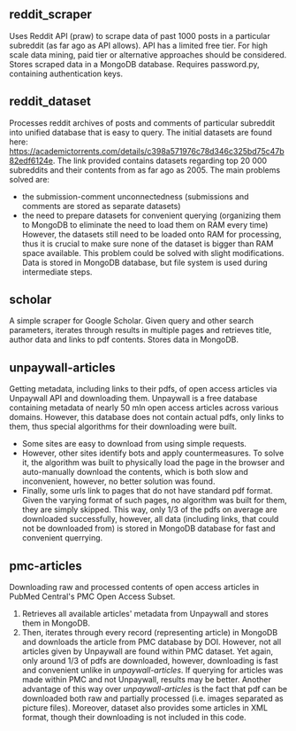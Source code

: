 ## reddit_scraper
Uses Reddit API (praw) to scrape data of past 1000 posts in a particular subreddit (as far ago as API allows).
API has a limited free tier. For high scale data mining, paid tier or alternative approaches should be considered.
Stores scraped data in a MongoDB database.
Requires password.py, containing authentication keys.
## reddit_dataset
Processes reddit archives of posts and comments of particular subreddit into unified database that is easy to query.
The initial datasets are found here: https://academictorrents.com/details/c398a571976c78d346c325bd75c47b82edf6124e.
The link provided contains datasets regarding top 20 000 subreddits and their contents from as far ago as 2005.
The main problems solved are:
* the submission-comment unconnectedness (submissions and comments are stored as separate datasets)
* the need to prepare datasets for convenient querying (organizing them to MongoDB to eliminate the need to load them on RAM every time)
However, the datasets still need to be loaded onto RAM for processing, thus it is crucial to make sure none of the dataset is bigger than RAM space available.
This problem could be solved with slight modifications.
Data is stored in MongoDB database, but file system is used during intermediate steps.
## scholar
A simple scraper for Google Scholar. 
Given query and other search parameters, iterates through results in multiple pages and retrieves title, author data and links to pdf contents.
Stores data in MongoDB.
## unpaywall-articles
Getting metadata, including links to their pdfs, of open access articles via Unpaywall API and downloading them.
Unpaywall is a free database containing metadata of nearly 50 mln open access articles across various domains.
However, this database does not contain actual pdfs, only links to them, thus special algorithms for their downloading were built.
* Some sites are easy to download from using simple requests.
* However, other sites identify bots and apply countermeasures. To solve it, the algorithm was built to physically load the page in the browser and auto-manually download the contents, which is both slow and inconvenient, however, no better solution was found.
* Finally, some urls link to pages that do not have standard pdf format. Given the varying format of such pages, no algorithm was built for them, they are simply skipped.
This way, only 1/3 of the pdfs on average are downloaded successfully, however, all data (including links, that could not be downloaded from) is stored in MongoDB database for fast and convenient querrying.
## pmc-articles
Downloading raw and processed contents of open access articles in PubMed Central's PMC Open Access Subset.
1. Retrieves all available articles' metadata from Unpaywall and stores them in MongoDB.
2. Then, iterates through every record (representing article) in MongoDB and downloads the article from PMC database by DOI.
However, not all articles given by Unpaywall are found within PMC dataset. Yet again, only around 1/3 of pdfs are downloaded, however, downloading is fast and convenient unlike in *unpaywall-articles*. If querying for articles was made within PMC and not Unpaywall, results may be better.
Another advantage of this way over *unpaywall-articles* is the fact that pdf can be downloaded both raw and partially processed (i.e. images separated as picture files). Moreover, dataset also provides some articles in XML format, though their downloading is not included in this code.
